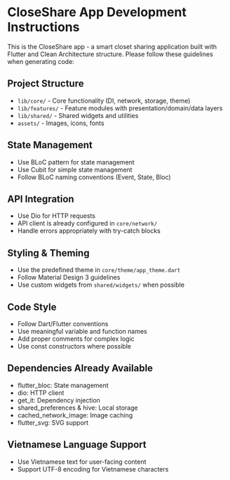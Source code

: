 <!-- Use this file to provide workspace-specific custom instructions to Copilot. For more details, visit https://code.visualstudio.com/docs/copilot/copilot-customization#_use-a-githubcopilotinstructionsmd-file -->

# CloseShare App Development Instructions

This is the CloseShare app - a smart closet sharing application built with Flutter and Clean Architecture structure. Please follow these guidelines when generating code:

## Project Structure
- `lib/core/` - Core functionality (DI, network, storage, theme)
- `lib/features/` - Feature modules with presentation/domain/data layers
- `lib/shared/` - Shared widgets and utilities
- `assets/` - Images, icons, fonts

## State Management
- Use BLoC pattern for state management
- Use Cubit for simple state management
- Follow BLoC naming conventions (Event, State, Bloc)

## API Integration
- Use Dio for HTTP requests
- API client is already configured in `core/network/`
- Handle errors appropriately with try-catch blocks

## Styling & Theming
- Use the predefined theme in `core/theme/app_theme.dart`
- Follow Material Design 3 guidelines
- Use custom widgets from `shared/widgets/` when possible

## Code Style
- Follow Dart/Flutter conventions
- Use meaningful variable and function names
- Add proper comments for complex logic
- Use const constructors where possible

## Dependencies Already Available
- flutter_bloc: State management
- dio: HTTP client
- get_it: Dependency injection
- shared_preferences & hive: Local storage
- cached_network_image: Image caching
- flutter_svg: SVG support

## Vietnamese Language Support
- Use Vietnamese text for user-facing content
- Support UTF-8 encoding for Vietnamese characters
